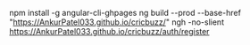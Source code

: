 npm install -g angular-cli-ghpages 
ng build --prod --base-href "https://AnkurPatel033.github.io/cricbuzz/" 
ngh -no-slient 
https://AnkurPatel033.github.io/cricbuzz/auth/register
